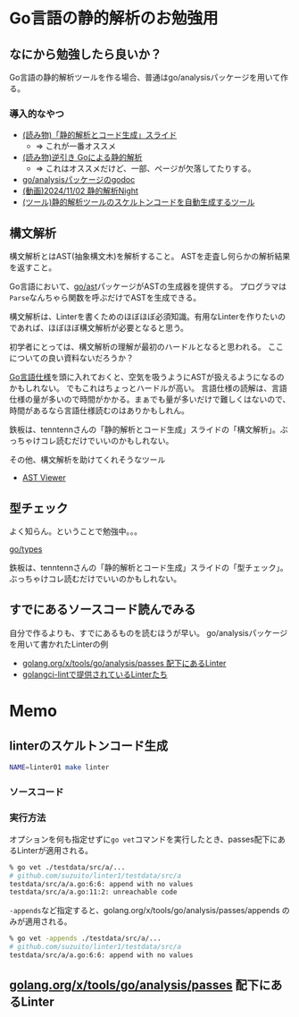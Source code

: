 # Go言語の静的解析のお勉強用

## なにから勉強したら良いか？

Go言語の静的解析ツールを作る場合、普通はgo/analysisパッケージを用いて作る。

### 導入的なやつ

- [(読み物)「静的解析とコード生成」スライド](https://docs.google.com/presentation/d/1I4pHnzV2dFOMbRcpA-XD0TaLcX6PBKpls6WxGHoMjOg/edit?usp=sharing)
  - => これが一番オススメ
- [(読み物)逆引き Goによる静的解析](https://zenn.dev/tenntenn/books/d168faebb1a739/viewer/22e4d4)
  - => これはオススメだけど、一部、ページが欠落してたりする。
- [go/analysisパッケージのgodoc](https://pkg.go.dev/golang.org/x/tools@v0.26.0/go/analysis)
- [(動画)2024/11/02 静的解析Night](https://www.youtube.com/watch?v=oBgDdx8gNQY)
- [(ツール)静的解析ツールのスケルトンコードを自動生成するツール](https://github.com/gostaticanalysis/skeleton)

## 構文解析

構文解析とはAST(抽象構文木)を解析すること。
ASTを走査し何らかの解析結果を返すこと。

Go言語において、[go/ast](https://pkg.go.dev/go/ast)パッケージがASTの生成器を提供する。
プログラマは`Parse`なんちゃら関数を呼ぶだけでASTを生成できる。

構文解析は、Linterを書くためのほぼほぼ必須知識。有用なLinterを作りたいのであれば、ほぼほぼ構文解析が必要となると思う。

初学者にとっては、構文解析の理解が最初のハードルとなると思われる。
ここについての良い資料ないだろうか？

[Go言語仕様](https://go.dev/ref/spec)を頭に入れておくと、空気を吸うようにASTが扱えるようになるのかもしれない。
でもこれはちょっとハードルが高い。
言語仕様の読解は、言語仕様の量が多いので時間がかかる。まぁでも量が多いだけで難しくはないので、時間があるなら言語仕様読むのはありかもしれん。

鉄板は、tenntennさんの「静的解析とコード生成」スライドの「構文解析」。ぶっちゃけコレ読むだけでいいのかもしれない。

その他、構文解析を助けてくれそうなツール

- [AST Viewer](https://yuroyoro.github.io/goast-viewer/)

## 型チェック

よく知らん。ということで勉強中。。。

[go/types](https://pkg.go.dev/go/types)

鉄板は、tenntennさんの「静的解析とコード生成」スライドの「型チェック」。ぶっちゃけコレ読むだけでいいのかもしれない。

## すでにあるソースコード読んでみる

自分で作るよりも、すでにあるものを読むほうが早い。
go/analysisパッケージを用いて書かれたLinterの例

- [golang.org/x/tools/go/analysis/passes 配下にあるLinter](https://cs.opensource.google/go/x/tools/+/refs/tags/v0.26.0:go/analysis/passes/)
- [golangci-lintで提供されているLinterたち](https://github.com/golangci/golangci-lint/tree/master/pkg/golinters)

# Memo

## linterのスケルトンコード生成

```bash
NAME=linter01 make linter
```

### ソースコード



### 実行方法

オプションを何も指定せずに`go vet`コマンドを実行したとき、passes配下にあるLinterが適用される。

```bash
% go vet ./testdata/src/a/...        
# github.com/suzuito/linter1/testdata/src/a
testdata/src/a/a.go:6:6: append with no values
testdata/src/a/a.go:11:2: unreachable code
```

`-appends`など指定すると、golang.org/x/tools/go/analysis/passes/appends のみが適用される。

```bash
% go vet -appends ./testdata/src/a/...
# github.com/suzuito/linter1/testdata/src/a
testdata/src/a/a.go:6:6: append with no values
```

## [golang.org/x/tools/go/analysis/passes](https://github.com/golangci/golangci-lint/tree/master/pkg/golinters) 配下にあるLinter

